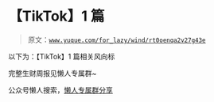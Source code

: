 # 【TikTok】1 篇

> 原文：[`www.yuque.com/for_lazy/wind/rt0oenqa2v27g43e`](https://www.yuque.com/for_lazy/wind/rt0oenqa2v27g43e)

以下为：【TikTok】1 篇相关风向标

完整生财周报见懒人专属群~

公众号懒人搜索，[懒人专属群分享](https://lazybook.fun/#/blog/group)